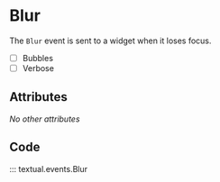 # Blur

The `Blur` event is sent to a widget when it loses focus.

- [ ] Bubbles
- [ ] Verbose

## Attributes

_No other attributes_

## Code

::: textual.events.Blur
